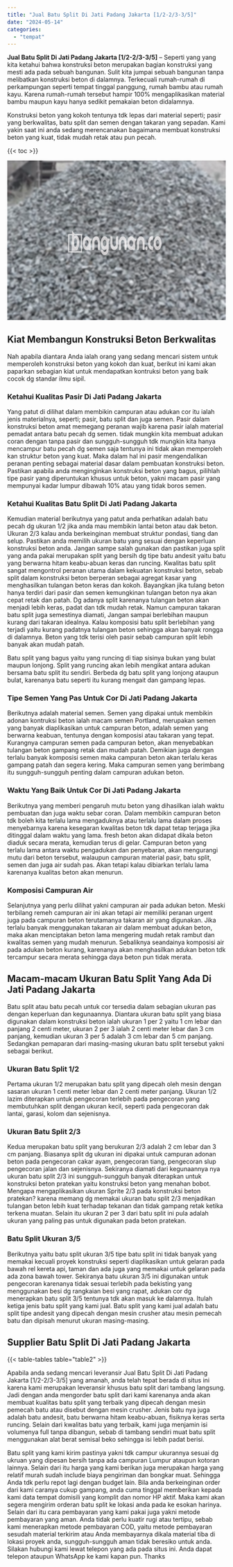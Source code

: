 ```yaml
---
title: "Jual Batu Split Di Jati Padang Jakarta [1/2-2/3-3/5]"
date: "2024-05-14"
categories: 
  - "tempat"
---
```


**Jual Batu Split Di Jati Padang Jakarta \[1/2-2/3-3/5\]** – Seperti yang yang kita ketahui bahwa konstruksi beton merupakan bagian konstruksi yang mesti ada pada sebuah bangunan. Sulit kita jumpai sebuah bangunan tanpa melibatkan konstruksi beton di dalamnya. Terkecuali rumah-rumah di perkampungan seperti tempat tinggal panggung, rumah bambu atau rumah kayu. Karena rumah-rumah tersebut hampir 100% mengaplikasikan material bambu maupun kayu hanya sedikit pemakaian beton didalamnya.

Konstruksi beton yang kokoh tentunya tdk lepas dari material seperti; pasir yang berkwalitas, batu split dan semen dengan takaran yang sepadan. Kami yakin saat ini anda sedang merencanakan bagaimana membuat konstruksi beton yang kuat, tidak mudah retak atau pun pecah.

{{< toc >}}

![Jual Batu Split Di Jati Padang Jakarta [1/2-2/3-3/5]](/images/jual-batu-split-26.png)

## Kiat Membangun Konstruksi Beton Berkwalitas

Nah apabila diantara Anda ialah orang yang sedang mencari sistem untuk memperoleh konstruksi beton yang kokoh dan kuat, berikut ini kami akan paparkan sebagian kiat untuk mendapatkan kontruksi beton yang baik cocok dg standar ilmu sipil.

### Ketahui Kualitas Pasir Di Jati Padang Jakarta

Yang patut di dilihat dalam membikin campuran atau adukan cor itu ialah jenis materialnya, seperti; pasir, batu split dan juga semen. Pasir dalam konstruksi beton amat memegang peranan wajib karena pasir ialah material pemadat antara batu pecah dg semen. tidak mungkin kita membuat adukan coran dengan tanpa pasir dan sungguh-sungguh tdk mungkin kita hanya mencampur batu pecah dg semen saja tentunya ini tidak akan memperoleh kan struktur beton yang kuat. Maka dalam hal ini pasir mengendalikan peranan penting sebagai material dasar dalam pembuatan konstruksi beton. Pastikan apabila anda menginginkan konstruksi beton yang bagus, pilihlah tipe pasir yang diperuntukan khusus untuk beton, yakni macam pasir yang mempunyai kadar lumpur dibawah 10% atau yang tidak boros semen.

### Ketahui Kualitas Batu Split Di Jati Padang Jakarta

Kemudian material berikutnya yang patut anda perhatikan adalah batu pecah dg ukuran 1/2 jika anda mau membikin lantai beton atau dak beton. Ukuran 2/3 kalau anda berkeinginan membuat struktur pondasi, tiang dan selup. Pastikan anda memilih ukuran batu yang sesuai dengan keperluan konstruksi beton anda. Jangan sampe salah gunakan dan pastikan juga split yang anda pakai merupakan split yang bersih dg tipe batu andesit yaitu batu yang berwarna hitam keabu-abuan keras dan runcing. Kwalitas batu split sangat mengontrol peranan utama dalam kekuatan konstruksi beton, sebab split dalam konstruksi beton berperan sebagai agregat kasar yang menghasilkan tulangan beton keras dan kokoh. Bayangkan jika tulang beton hanya terdiri dari pasir dan semen kemungkinan tulangan beton nya akan cepat retak dan patah. Dg adanya split karenanya tulangan beton akan menjadi lebih keras, padat dan tdk mudah retak. Namun campuran takaran batu split juga semestinya diamati, Jangan sampai berlebihan maupun kurang dari takaran idealnya. Kalau komposisi batu split berlebihan yang terjadi yaitu kurang padatnya tulangan beton sehingga akan banyak rongga di dalamnya. Beton yang tdk terisi oleh pasir sebab campuran split lebih banyak akan mudah patah.

Batu split yang bagus yaitu yang runcing di tiap sisinya bukan yang bulat maupun lonjong. Split yang runcing akan lebih mengikat antara adukan bersama batu split itu sendiri. Berbeda dg batu split yang lonjong ataupun bulat, karenanya batu seperti itu kurang mengait dan gampang lepas.

### Tipe Semen Yang Pas Untuk Cor Di Jati Padang Jakarta

Berikutnya adalah material semen. Semen yang dipakai untuk membikin adonan kontruksi beton ialah macam semen Portland, merupakan semen yang banyak diaplikasikan untuk campuran beton, adalah semen yang berwarna keabuan, tentunya dengan komposisi atau takaran yang tepat. Kurangnya campuran semen pada campuran beton, akan menyebabkan tulangan beton gampang retak dan mudah patah. Demikian juga dengan terlalu banyak komposisi semen maka campuran beton akan terlalu keras gampang patah dan segera kering. Maka campuran semen yang berimbang itu sungguh-sungguh penting dalam campuran adukan beton.

### Waktu Yang Baik Untuk Cor Di Jati Padang Jakarta

Berikutnya yang memberi pengaruh mutu beton yang dihasilkan ialah waktu pembuatan dan juga waktu sebar coran. Dalam membikin campuran beton tdk boleh kita terlalu lama mengaduknya atau terlalu lama dalam proses menyebarnya karena kesegaran kwalitas beton tdk dapat tetap terjaga jika ditinggal dalam waktu yang lama. fresh beton akan didapat dikala beton diaduk secara merata, kemudian terus di gelar. Campuran beton yang terlalu lama antara waktu pengadukan dan penyebaran, akan mengurangi mutu dari beton tersebut, walaupun campuran material pasir, batu split, semen dan juga air sudah pas. Akan tetapi kalau dibiarkan terlalu lama karenanya kualitas beton akan menurun.

### Komposisi Campuran Air

Selanjutnya yang perlu dilihat yakni campuran air pada adukan beton. Meski terbilang remeh campuran air ini akan tetapi air memiliki peranan urgent juga pada campuran beton terutamanya takaran air yang digunakan. Jika terlalu banyak menggunakan takaran air dalam membuat adukan beton, maka akan menciptakan beton lama mengering mudah retak rambut dan kwalitas semen yang mudah menurun. Sebaliknya seandainya komposisi air pada adukan beton kurang, karenanya akan menghasilkan adukan beton tdk tercampur secara merata sehingga daya beton pun tidak merata.

## Macam-macam Ukuran Batu Split Yang Ada Di Jati Padang Jakarta

Batu split atau batu pecah untuk cor tersedia dalam sebagian ukuran pas dengan keperluan dan kegunaannya. Diantara ukuran batu split yang biasa digunakan dalam konstruksi beton ialah ukuran 1 per 2 yaitu 1 cm lebar dan panjang 2 centi meter, ukuran 2 per 3 ialah 2 centi meter lebar dan 3 cm panjang, kemudian ukuran 3 per 5 adalah 3 cm lebar dan 5 cm panjang. Sedangkan pemaparan dari masing-masing ukuran batu split tersebut yakni sebagai berikut.

### Ukuran Batu Split 1/2

Pertama ukuran 1/2 merupakan batu split yang dipecah oleh mesin dengan sasaran ukuran 1 centi meter lebar dan 2 centi meter panjang. Ukuran 1/2 lazim diterapkan untuk pengecoran terlebih pada pengecoran yang membutuhkan split dengan ukuran kecil, seperti pada pengecoran dak lantai, garasi, kolom dan sejenisnya.

### Ukuran Batu Split 2/3

Kedua merupakan batu split yang berukuran 2/3 adalah 2 cm lebar dan 3 cm panjang. Biasanya split dg ukuran ini dipakai untuk campuran adonan beton pada pengecoran cakar ayam, pengecoran tiang, pengecoran slup pengecoran jalan dan sejenisnya. Sekiranya diamati dari kegunaannya nya ukuran batu split 2/3 ini sungguh-sungguh banyak diterapkan untuk konstruksi beton pratekan yaitu konstruksi beton yang menahan bobot. Mengapa mengaplikasikan ukuran Sprite 2/3 pada konstruksi beton pratekan? karena memang dg memakai ukuran batu split 2/3 menjadikan tulangan beton lebih kuat terhadap tekanan dan tidak gampang retak ketika terkena muatan. Selain itu ukuran 2 per 3 dari batu split ini pula adalah ukuran yang paling pas untuk digunakan pada beton pratekan.

### Batu Split Ukuran 3/5

Berikutnya yaitu batu split ukuran 3/5 tipe batu split ini tidak banyak yang memakai kecuali proyek konstruksi seperti diaplikasikan untuk gelaran pada bawah rel kereta api, taman dan ada juga yang memakai untuk gelaran pada ada zona bawah tower. Sekiranya batu ukuran 3/5 ini digunakan untuk pengecoran karenanya tidak sesuai terlebih pada bekisting yang menggunakan besi dg rangkaian besi yang rapat, adukan cor dg menerapkan batu split 3/5 tentunya tdk akan masuk ke dalamnya. Itulah ketiga jenis batu split yang kami jual. Batu split yang kami jual adalah batu split tipe andesit yang dipecah dengan mesin crusher atau mesin pemecah batu dan dipisah menurut ukuran masing-masing.

## Supplier Batu Split Di Jati Padang Jakarta

{{< table-tables table="table2" >}}

Apabila anda sedang mencari leveransir Jual Batu Split Di Jati Padang Jakarta \[1/2-2/3-3/5\] yang amanah, anda telah tepat berada di situs ini karena kami merupakan leveransir khusus batu split dari tambang langsung. Jadi dengan anda mengorder batu split dari kami karenanya anda akan membuat kualitas batu split yang terbaik yang dipecah dengan mesin pemecah batu atau disebut dengan mesin crusher. Jenis batu nya juga adalah batu andesit, batu berwarna hitam keabu-abuan, fisiknya keras serta runcing. Selain dari kwalitas batu yang terbaik, kami juga menjamin isi volumenya full tanpa dibangun, sebab di tambang sendiri muat batu split menggunakan alat berat semisal beko sehingga isi lebih padat berisi.

Batu split yang kami kirim pastinya yakni tdk campur ukurannya sesuai dg ukruan yang dipesan bersih tanpa ada campuran Lumpur ataupun kotoran lainnya. Selain dari itu harga yang kami berikan juga merupakan harga yang relatif murah sudah include biaya pengiriman dan bongkar muat. Sehingga Anda tdk perlu repot lagi dengan budget lain. Bila anda berkeinginan order dari kami caranya cukup gampang, anda cuma tinggal memberikan kepada kami data tempat domisili yang komplit dan nomor HP aktif. Maka kami akan segera mengirim orderan batu split ke lokasi anda pada ke esokan harinya. Selain dari itu cara pembayaran yang kami pakai juga yakni metode pembayaran yang aman. Anda tidak perlu kuatir rugi atau tertipu, sebab kami menerapkan metode pembayaran COD, yaitu metode pembayaran sesudah material terkirim atau Anda membayarnya dikala material tiba di lokasi proyek anda, sungguh-sungguh aman tidak beresiko untuk anda. Silakan hubungi kami lewat telepon yang ada pada situs ini. Anda dapat telepon ataupun WhatsApp ke kami kapan pun. Thanks
